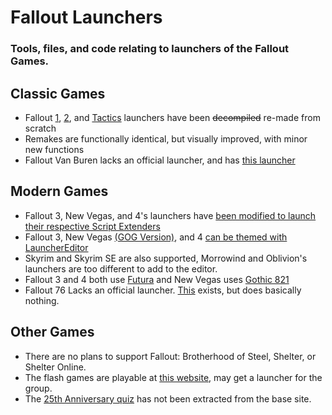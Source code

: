 # Fallout Launchers
### Tools, files, and code relating to launchers of the Fallout Games.

## Classic Games
- Fallout [1](https://github.com/kran27/FalloutLaunchers/tree/main/FalloutLauncher), [2](https://github.com/kran27/FalloutLaunchers/tree/main/Fallout2Launcher), and [Tactics](https://github.com/kran27/FalloutLaunchers/tree/main/TacticsLauncher) launchers have been ~~decompiled~~ re-made from scratch
- Remakes are functionally identical, but visually improved, with minor new functions
- Fallout Van Buren lacks an official launcher, and has [this launcher](https://github.com/kran27/VanBurenLauncher)
## Modern Games
- Fallout 3, New Vegas, and 4's launchers have [been modified to launch their respective Script Extenders](https://github.com/kran27/FalloutLaunchers/tree/main/Script%20Extender%20Launchers)
- Fallout 3, New Vegas [(GOG Version)](https://github.com/kran27/FalloutLaunchers/tree/main/FalloutNVLauncher), and 4 [can be themed with LauncherEditor](https://github.com/kran27/FalloutLaunchers/tree/main/LauncherEditor)
- Skyrim and Skyrim SE are also supported, Morrowind and Oblivion's launchers are too different to add to the editor.
- Fallout 3 and 4 both use [Futura](https://www.myfonts.com/collections/futura-nv-font-linotype) and New Vegas uses [Gothic 821](https://www.myfonts.com/collections/gothic-821-font-bitstream)
- Fallout 76 Lacks an official launcher. [This](https://github.com/kran27/Fallout76Launcher) exists, but does basically nothing.
## Other Games
- There are no plans to support Fallout: Brotherhood of Steel, Shelter, or Shelter Online.
- The flash games are playable at [this website](https://fallout_archive.keybase.pub/), may get a launcher for the group.
- The [25th Anniversary quiz](https://fallout25.com/) has not been extracted from the base site.
